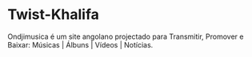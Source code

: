 # Twist-Khalifa
Ondjimusica é um site angolano projectado para Transmitir, Promover e Baixar: Músicas | Álbuns | Vídeos | Notícias.
